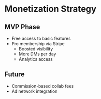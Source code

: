 # Monetization Strategy

## MVP Phase
- Free access to basic features
- Pro membership via Stripe
  - Boosted visibility
  - More DMs per day
  - Analytics access

## Future
- Commission-based collab fees
- Ad network integration